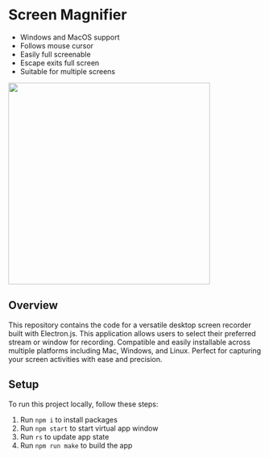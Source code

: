 # Screen Magnifier

- Windows and MacOS support
- Follows mouse cursor
- Easily full screenable
- Escape exits full screen
- Suitable for multiple screens

<img height="400" src="Screenshot.png">

## Overview

This repository contains the code for a versatile desktop screen recorder built with Electron.js. This application allows users to select their preferred stream or window for recording. Compatible and easily installable across multiple platforms including Mac, Windows, and Linux. Perfect for capturing your screen activities with ease and precision.

## Setup

To run this project locally, follow these steps:

1. Run `npm i` to install packages
2. Run `npm start` to start virtual app window
3. Run  `rs` to update app state
4. Run `npm run make` to build the app